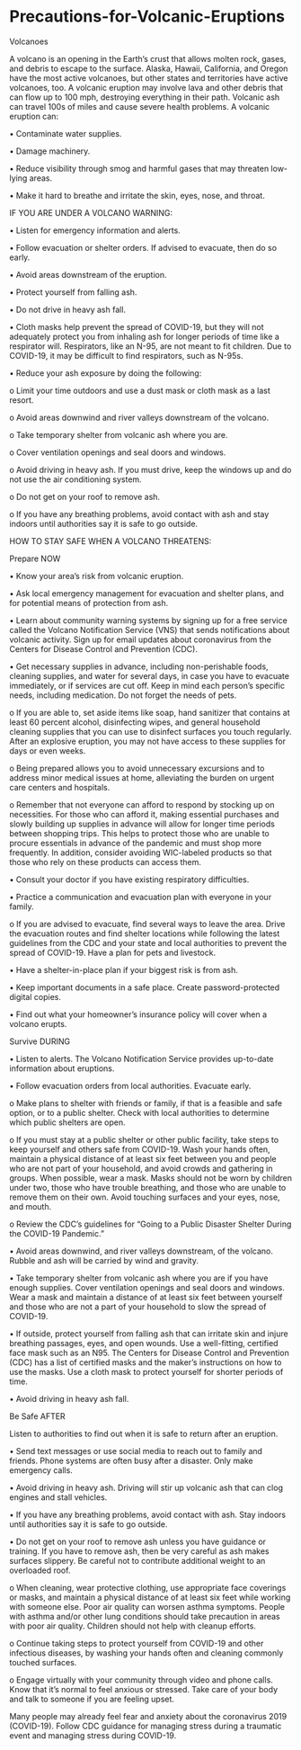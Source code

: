 # Precautions-for-Volcanic-Eruptions

Volcanoes



A volcano is an opening in the Earth’s crust that allows molten rock, gases, and debris to escape to the surface. 
Alaska, Hawaii, California, and Oregon have the most active volcanoes, but other states and territories have active volcanoes, too. 
A volcanic eruption may involve lava and other debris that can flow up to 100 mph, destroying everything in their path. 
Volcanic ash can travel 100s of miles and cause severe health problems. A volcanic eruption can:


• Contaminate water supplies.


• Damage machinery.


• Reduce visibility through smog and harmful gases that
may threaten low-lying areas.


• Make it hard to breathe and irritate the skin, eyes,
nose, and throat.


IF YOU ARE UNDER A VOLCANO WARNING:



• Listen for emergency information and alerts.


• Follow evacuation or shelter orders. If advised to
evacuate, then do so early.


• Avoid areas downstream of the eruption.


• Protect yourself from falling ash.


• Do not drive in heavy ash fall.


• Cloth masks help prevent the spread of COVID-19, but
they will not adequately protect you from inhaling ash for longer periods of time like a respirator will. 
Respirators, like an N-95, are not meant to fit children. Due to COVID-19, it may be difficult to find respirators, such as N-95s.


• Reduce your ash exposure by doing the following:


 
 o Limit your time outdoors and use a dust mask or cloth mask as a last resort.
 
 
o Avoid areas downwind and river valleys downstream of the volcano.


o Take temporary shelter from volcanic ash where you are.


o Cover ventilation openings and seal doors and windows.


o Avoid driving in heavy ash. If you must drive, keep the windows up and do not use the air conditioning system.


o Do not get on your roof to remove ash.


o If you have any breathing problems, avoid contact
with ash and stay indoors until authorities say it is safe to go outside.


 HOW TO STAY SAFE WHEN A VOLCANO THREATENS:
 
 
 
Prepare NOW



 • Know your area’s risk from volcanic eruption.
 
 
• Ask local emergency management for
evacuation and shelter plans, and for potential
means of protection from ash.


• Learn about community warning systems by
signing up for a free service called the Volcano Notification Service (VNS) that sends notifications about volcanic activity. Sign up for email updates about coronavirus from the Centers for Disease Control and Prevention (CDC).
  
  
 • Get necessary supplies in advance, including non-perishable foods, cleaning supplies, 
 and water for several days, in case you have to evacuate immediately, 
 or if services are cut off. Keep in mind each person’s specific needs, including medication.
 Do not forget the needs of pets.
 
 
  o If you are able to, set aside items like
soap, hand sanitizer that contains at least 60 percent alcohol, disinfecting wipes,
and general household cleaning
supplies that you can use to disinfect surfaces you touch regularly. After an explosive eruption, you may not have access to these supplies for days or even weeks.


o Being prepared allows you to avoid unnecessary excursions and to address minor medical issues at home, alleviating the burden on urgent care centers and hospitals.


o Remember that not everyone can afford to respond by stocking up on necessities.
For those who can afford it, making essential purchases and slowly building up supplies in advance will allow for longer time periods between shopping trips.
This helps to protect those who are unable to procure essentials in advance of the pandemic and must shop more frequently. In addition,
 consider avoiding WIC-labeled products so that those who rely on these products can access them.
 
 
 • Consult your doctor if you have existing respiratory difficulties.
 
 
• Practice a communication and evacuation plan with everyone in your family.


   o If you are advised to evacuate, find several ways to leave the area. Drive the evacuation routes and find shelter locations while following the latest guidelines from the CDC and your state and local authorities to prevent the spread of COVID-19. Have a plan for pets and livestock.
 
 
 • Have a shelter-in-place plan if your biggest risk is from ash.
 
 
• Keep important documents in a safe place. Create password-protected digital copies.


• Find out what your homeowner’s insurance policy will cover when a volcano erupts.


 Survive DURING
 
 
 
 • Listen to alerts. The Volcano Notification Service provides up-to-date information about eruptions.
 
 
• Follow evacuation orders from local authorities. Evacuate early.


 o Make plans to shelter with friends or family, if that is a feasible and safe option, or to a public shelter. 
 Check with local authorities to determine which public shelters are open.
 

 o If you must stay at a public shelter or other public facility, take steps to keep yourself and others safe from COVID-19. 
 Wash your hands often, maintain a physical distance of at least six feet between you and people who are not part of your household, 
 and avoid crowds and gathering in groups. When possible, wear a mask. Masks should not be worn by children under two, those who have trouble breathing,
 and those who are unable to remove them on their own. Avoid touching surfaces and your eyes, nose, and mouth.
 
 
o Review the CDC’s guidelines for “Going to a Public Disaster Shelter During the COVID-19 Pandemic.”


• Avoid areas downwind, and river valleys downstream, of the volcano. Rubble and ash will be carried by wind and gravity.


• Take temporary shelter from volcanic ash where you are if you have enough supplies.
Cover ventilation openings and seal doors and windows. 
Wear a mask and maintain a distance of at least six feet between yourself and
those who are not a part of your household to slow the spread of COVID-19.


• If outside, protect yourself from falling ash that can irritate skin and injure breathing passages, eyes, and open wounds. Use a well-fitting, 
certified face mask such as an N95. The Centers for Disease Control and Prevention (CDC) has a list of certified masks and the maker’s instructions on how to use the masks. 
Use a cloth mask to protect yourself for shorter periods of time.


• Avoid driving in heavy ash fall.
 
 
 Be Safe AFTER
 
 
 
Listen to authorities to find out when it is safe to return after an eruption.



 • Send text messages or use social media to reach out to family and friends. Phone systems are often busy after a disaster. Only make emergency calls.
 
 
• Avoid driving in heavy ash. Driving will stir up volcanic ash that can clog engines and stall vehicles.


• If you have any breathing problems, avoid contact with ash. Stay indoors until authorities say it is safe to go outside.


• Do not get on your roof to remove ash unless you have guidance or training. If you have to remove ash, then be very careful as ash makes surfaces slippery.
Be careful not to contribute additional weight to an overloaded roof.


 o When cleaning, wear protective clothing, use appropriate face coverings or masks, and maintain a physical distance of at least six feet while working with someone else. 
 Poor air quality can worsen asthma symptoms. People with asthma and/or other lung conditions should take precaution in areas with poor air quality. 
 Children should not help with cleanup efforts.
 
 
o Continue taking steps to protect yourself from COVID-19 and other infectious diseases, by washing your hands often and cleaning commonly touched surfaces.


o Engage virtually with your community through video and phone calls. Know that it’s normal to feel anxious or stressed. 
Take care of your body and talk to someone if you are feeling upset.


Many people may already feel fear and anxiety about the coronavirus 2019 (COVID-19). 
Follow CDC guidance for managing stress during a traumatic event and managing stress during COVID-19.
